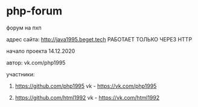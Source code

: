 # php-forum
форум на пхп

адрес сайта: http://java1995.beget.tech 
РАБОТАЕТ ТОЛЬКО ЧЕРЕЗ HTTP

начало проекта 14.12.2020

автор:
vk.com/php1995





участники:

1. https://github.com/php1995  vk - https://vk.com/php1995



2. https://github.com/html1992  vk - https://vk.com/html1992
